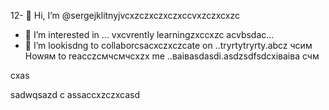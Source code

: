 12- 👋  Hi, I’m @sergejklitnyjvcxzczxczxczxccvxzczxcxzc
- 👀 I’m interested in ...
vxcvrently learningzxccxzc acvbsdac...
- 💞️ I’m lookisdng to collaborcsacxczxczcate on ..tryrtytryrty.abcz
чсим Howям to reacczсмчсмчсxzx me ..ваіваsdasdі.asdzsdfsdcxіваіва
счм
<!---as
sergejklitnyj/sergejklitnyj hjkhjkis a asd✨ casxzcspecisadal  x✨ repository because its `README.md` (this filevc) appears on your GitHиcvbаub profile.x
You can cnmclick the Prevcxview link to take a look at your changes.ads
--->cxas
sadwqsazd
c
assaccxzczxcasd
